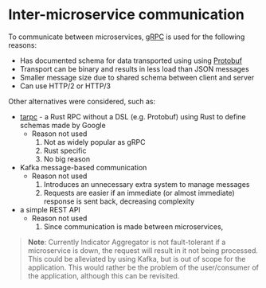 # Inter-microservice communication

To communicate between microservices, [gRPC](https://grpc.io/) is used for the following reasons:
* Has documented schema for data transported using using [Protobuf](https://protobuf.dev/)
* Transport can be binary and results in less load than JSON messages
* Smaller message size due to shared schema between client and server
* Can use HTTP/2 or HTTP/3

Other alternatives were considered, such as:
- [tarpc](https://github.com/google/tarpc) - a Rust RPC without a DSL (e.g. Protobuf) using Rust to define schemas made by Google
  - Reason not used
    1. Not as widely popular as gRPC
    2. Rust specific
    3. No big reason
- Kafka message-based communication
  - Reason not used
    1. Introduces an unnecessary extra system to manage messages
    2. Requests are easier if an immediate (or almost immediate) response is sent back, decreasing complexity
- a simple REST API
  - Reason not used
    1. Since communication is made between microservices, 

> **Note**: Currently Indicator Aggregator is not fault-tolerant if a microservice is down, the request will result in it not being processed. This could be alleviated by using Kafka, but is out of scope for the application. This would rather be the problem of the user/consumer of the application, although this can be revisited.